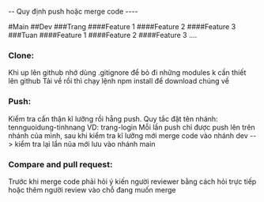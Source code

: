 -- Quy định push hoặc merge code ----

#Main
##Dev
###Trang
####Feature 1
####Feature 2
####Feature 3
###Tuan
####Feature 1
####Feature 2
####Feature 3
....

### Clone:

Khi up lên github nhớ dùng .gitignore để bỏ đi những modules k cần thiết lên github
Tải về rồi thì chạy lệnh npm install để download chúng về

### Push:

Kiểm tra cẩn thận kĩ lưỡng rồi hẵng push. Quy tắc đặt tên nhánh: tennguoidung-tinhnang VD: trang-login
Mỗi lần push chỉ được push lên trên nhánh của mình, sau khi kiểm tra kĩ lưỡng mới merge code vào nhánh dev --> kiểm tra lại lần nũa mới lưu vào nhánh main

### Compare and pull request:

Trước khi merge code phải hỏi ý kiến người reviewer bằng cách hỏi trực tiếp hoặc thêm người review vào chỗ đang muốn merge
